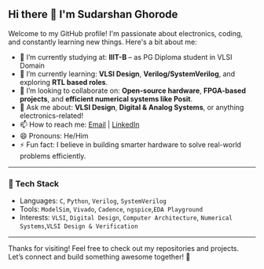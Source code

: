 ## Hi there 👋 I'm Sudarshan Ghorode

Welcome to my GitHub profile! I'm passionate about electronics, coding, and constantly learning new things. Here's a bit about me:

- 🔭 I’m currently studying at: **IIIT-B** – as PG Diploma student in VLSI Domain
- 🌱 I’m currently learning: **VLSI Design**, **Verilog/SystemVerilog**, and exploring **RTL based roles**.
- 👯 I’m looking to collaborate on: **Open-source hardware**, **FPGA-based projects**, and **efficient numerical systems like Posit**.
- 💬 Ask me about: **VLSI Design**, **Digital & Analog Systems**, or anything electronics-related!
- 📫 How to reach me: [Email](mailto:sudarshanghorode15.email@example.com) | [LinkedIn](https://www.linkedin.com/in/sudarshan-p-ghorode-85681926b/)  
- 😄 Pronouns: He/Him
- ⚡ Fun fact: I believe in building smarter hardware to solve real-world problems efficiently.

---

### 🔧 Tech Stack
- Languages: `C`, `Python`, `Verilog`, `SystemVerilog`
- Tools: `ModelSim`, `Vivado`, `Cadence`, `ngspice`,`EDA Playground` 
- Interests: `VLSI`, `Digital Design`, `Computer Architecture`, `Numerical Systems`,`VLSI Design & Verification`

---

Thanks for visiting! Feel free to check out my repositories and projects. Let’s connect and build something awesome together! 🚀
